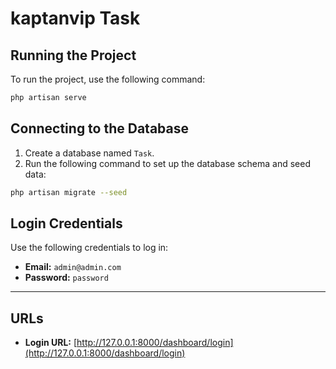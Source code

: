 # kaptanvip Task

## Running the Project

To run the project, use the following command:

```bash
php artisan serve
```

## Connecting to the Database

1. Create a database named `Task`.
2. Run the following command to set up the database schema and seed data:

```bash
php artisan migrate --seed
```

## Login Credentials

Use the following credentials to log in:

- **Email:** `admin@admin.com`
- **Password:** `password`
  
---

## URLs

- **Login URL:** [http://127.0.0.1:8000/dashboard/login](http://127.0.0.1:8000/dashboard/login)

